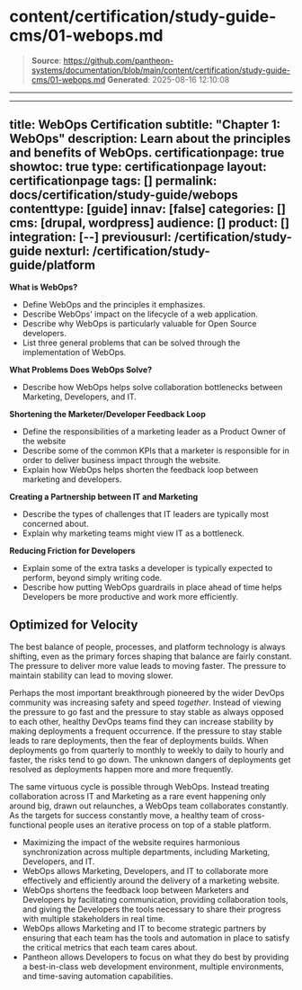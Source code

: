 # content/certification/study-guide-cms/01-webops.md

> **Source**: https://github.com/pantheon-systems/documentation/blob/main/content/certification/study-guide-cms/01-webops.md
> **Generated**: 2025-08-16 12:10:08

---

---
title: WebOps Certification
subtitle: "Chapter 1: WebOps"
description: Learn about the principles and benefits of WebOps.
certificationpage: true
showtoc: true
type: certificationpage
layout: certificationpage
tags: []
permalink: docs/certification/study-guide/webops
contenttype: [guide]
innav: [false]
categories: []
cms: [drupal, wordpress]
audience: []
product: []
integration: [--]
previousurl: /certification/study-guide
nexturl: /certification/study-guide/platform
---



<Alert title="Learning Objectives for This Chapter" type="info" >

**What is WebOps?**

* Define WebOps and the principles it emphasizes.
* Describe WebOps' impact on the lifecycle of a web application.
* Describe why WebOps is particularly valuable for Open Source developers.
* List three general problems that can be solved through the implementation of WebOps.

**What Problems Does WebOps Solve?**

* Describe how WebOps helps solve collaboration bottlenecks between Marketing, Developers, and IT.

**Shortening the Marketer/Developer Feedback Loop**

* Define the responsibilities of a marketing leader as a Product Owner of the website
* Describe some of the common KPIs that a marketer is responsible for in order to deliver business impact through the website.
* Explain how WebOps helps shorten the feedback loop between marketing and developers.

**Creating a Partnership between IT and Marketing**

* Describe the types of challenges that IT leaders are typically most concerned about.
* Explain why marketing teams might view IT as a bottleneck.

**Reducing Friction for Developers**

* Explain some of the extra tasks a developer is typically expected to perform, beyond simply writing code.
* Describe how putting WebOps guardrails in place ahead of time helps Developers be more productive and work more efficiently.

</Alert>

<Partial file="certification-guide/what-is-webops.md" />

<Partial file="certification-guide/what-problems-does-webops-solve.md" />

<Partial file="certification-guide/pressure-on-it.md" />

<Partial file="certification-guide/pressure-on-developers.md" />


## Optimized for Velocity

The best balance of people, processes, and platform technology is always shifting, even as the primary forces shaping that balance are fairly constant. The pressure to deliver more value leads to moving faster. The pressure to maintain stability can lead to moving slower.

Perhaps the most important breakthrough pioneered by the wider DevOps community was increasing safety and speed _together_. Instead of viewing the pressure to go fast and the pressure to stay stable as always opposed to each other, healthy DevOps teams find they can increase stability by making deployments a frequent occurrence. If the pressure to stay stable leads to rare deployments, then the fear of deployments builds. When deployments go from quarterly to monthly to weekly to daily to hourly and faster, the risks tend to go down. The unknown dangers of deployments get resolved as deployments happen more and more frequently.

The same virtuous cycle is possible through WebOps. Instead treating collaboration across IT and Marketing as a rare event happening only around big, drawn out relaunches, a WebOps team collaborates constantly. As the targets for success constantly move, a healthy team of cross-functional people uses an iterative process on top of a stable platform.


<Alert title="Chapter 1 Key Takeaways" type="info" >

* Maximizing the impact of the website requires harmonious synchronization across multiple departments, including Marketing, Developers, and IT.
* WebOps allows Marketing, Developers, and IT to collaborate more effectively and efficiently around the delivery of a marketing website.
* WebOps shortens the feedback loop between Marketers and Developers by facilitating communication, providing collaboration tools, and giving the Developers the tools necessary to share their progress with multiple stakeholders in real time.
* WebOps allows Marketing and IT to become strategic partners by ensuring that each team has the tools and automation in place to satisfy the critical metrics that each team cares about.
* Pantheon allows Developers to focus on what they do best by providing a best-in-class web development environment, multiple environments, and time-saving automation capabilities.

</Alert>
